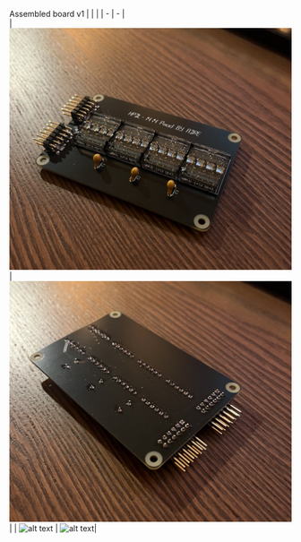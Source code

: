 Assembled board v1 
|   |   |
| - | - |  
| ![alt text](IMG_5872.jpeg)  | ![alt text](IMG_5873.jpeg) |
| ![alt text](image.png) | ![alt text](image-1.png)|